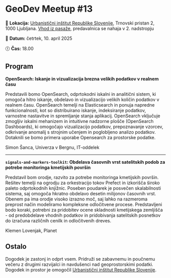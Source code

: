 # GeoDev Meetup #13


📍 __Lokacija:__  [Urbanistični inštitut Republike Slovenije](https://www.uirs.si/sl-si/), Trnovski pristan 2, 1000 Ljubljana. [Vhod iz pasaže](https://www.openstreetmap.org/node/12504450770), predavalnica se nahaja v 2. nadstropju

📅 __Datum:__ četrtek, 10. april 2025

🕕 __Čas:__ 18.00


## Program


__OpenSearch: Iskanje in vizualizacija brezna velikih podatkov v realnem času__

Predstavili bomo OpenSearch, odprtokodni iskalni in analitični sistem, ki omogoča hitro iskanje, obdelavo in vizualizacijo velikih količin podatkov v realnem času. OpenSearch temelji na Elasticsearch in ponuja napredne funkcionalnosti, kot so distribuirano iskanje, indeksiranje podatkov, varnostne nastavitve in spremljanje stanja aplikacij. OpenSearch vključuje zmogljiv iskalni mehanizem in intuitivne nadzorne plošče (OpenSearch Dashboards), ki omogočajo vizualizacijo podatkov, prepoznavanje vzorcev, odkrivanje anomalij s strojnim učenjem in poglobljeno analizo podatkov. Dotaknili se bomo primera uporabe Opensearch za prostorske podatke.

Simon Šanca, Univerza v Bergnu, IT-oddelek


---


__`signals-and-markers-toolkit`: Obdelava časovnih vrst satelitskih podob za potrebe monitoringa kmetijskih površin__

Predstavil bom orodje, razvito za potrebe monitoringa kmetijskih površin. Rešitev temelji na ogrodju za orkestracijo tokov Prefect in izkorišča široko paleto odprtokodnih knjižnic. Poseben poudarek je posvečen skalabilnosti sistema, saj omogoča hkratno obdelavo desetin milijonov časovnih vrst. Obenem pa ima orodje visoko izrazno moč, saj lahko na razmeroma preprost način modeliramo kompleksne odločitvene procese. Predstavljeni bodo koraki, potrebni za pridobitev ocene skladnosti kmetijskega zemljišča - od predobdelave vhodnih podatkov in pridobivanja satelitskih posnetkov do izračuna različnih cenilk in odločitvenih dreves.


Klemen Lovenjak, Planet

## Ostalo

Dogodek je zastonj in odprt vsem. Pridruži se zabavnemu in poučnemu večeru z drugimi razvijalci in navdušenci nad geoprostorskimi podatki.
Dogodek in prostor je omogočil [Urbanistični inštitut Republike Slovenije](https://www.uirs.si/sl-si/). 

